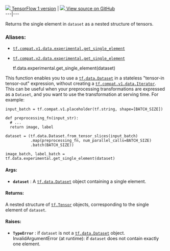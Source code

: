 [ ![](https://tensorflow.google.cn/images/tf_logo_32px.png) TensorFlow 1
version](/versions/r1.15/api_docs/python/tf/data/experimental/get_single_element)
|  [ ![](https://tensorflow.google.cn/images/GitHub-Mark-32px.png) View source
on GitHub
](https://github.com/tensorflow/tensorflow/blob/r2.0/tensorflow/python/data/experimental/ops/get_single_element.py#L26-L70)  
---|---  
  
Returns the single element in `dataset` as a nested structure of tensors.

### Aliases:

  * [`tf.compat.v1.data.experimental.get_single_element`](/api_docs/python/tf/data/experimental/get_single_element)
  * [`tf.compat.v2.data.experimental.get_single_element`](/api_docs/python/tf/data/experimental/get_single_element)

    
    
    tf.data.experimental.get_single_element(dataset)
    

This function enables you to use a
[`tf.data.Dataset`](https://tensorflow.google.cn/api_docs/python/tf/data/Dataset)
in a stateless "tensor-in tensor-out" expression, without creating a
[`tf.compat.v1.data.Iterator`](https://tensorflow.google.cn/api_docs/python/tf/compat/v1/data/Iterator).
This can be useful when your preprocessing transformations are expressed as a
`Dataset`, and you want to use the transformation at serving time. For
example:

    
    
    input_batch = tf.compat.v1.placeholder(tf.string, shape=[BATCH_SIZE])
    
    def preprocessing_fn(input_str):
      # ...
      return image, label
    
    dataset = (tf.data.Dataset.from_tensor_slices(input_batch)
               .map(preprocessing_fn, num_parallel_calls=BATCH_SIZE)
               .batch(BATCH_SIZE))
    
    image_batch, label_batch = tf.data.experimental.get_single_element(dataset)
    

#### Args:

  * **`dataset`** : A [`tf.data.Dataset`](https://tensorflow.google.cn/api_docs/python/tf/data/Dataset) object containing a single element.

#### Returns:

A nested structure of
[`tf.Tensor`](https://tensorflow.google.cn/api_docs/python/tf/Tensor) objects,
corresponding to the single element of `dataset`.

#### Raises:

  * **`TypeError`** : if `dataset` is not a [`tf.data.Dataset`](https://tensorflow.google.cn/api_docs/python/tf/data/Dataset) object. InvalidArgumentError (at runtime): if `dataset` does not contain exactly one element.

